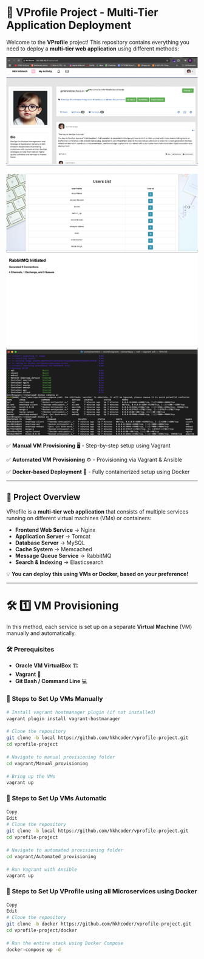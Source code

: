 # 🚀 VProfile Project - Multi-Tier Application Deployment

Welcome to the **VProfile** project! This repository contains everything you need to deploy a **multi-tier web application** using different methods:

![image alt](https://github.com/rajatrajat0210/VProfile-Setup/blob/main/vprofile1.jpg?raw=true)
![image alt](https://github.com/rajatrajat0210/VProfile-Setup/blob/main/vprofile2.jpg?raw=true)
![image alt](https://github.com/rajatrajat0210/VProfile-Setup/blob/main/vprofile3.jpg?raw=true)
![image alt](https://github.com/rajatrajat0210/VProfile-Setup/blob/main/dockerimg.jpg?raw=true)



✅ **Manual VM Provisioning** 🖥️ - Step-by-step setup using Vagrant 

✅ **Automated VM Provisioning** ⚙️ - Provisioning via Vagrant & Ansible 

✅ **Docker-based Deployment** 🐳 - Fully containerized setup using Docker  

---

## 📌 **Project Overview**
VProfile is a **multi-tier web application** that consists of multiple services running on different virtual machines (VMs) or containers:

- **Frontend Web Service** → Nginx  
- **Application Server** → Tomcat  
- **Database Server** → MySQL  
- **Cache System** → Memcached  
- **Message Queue Service** → RabbitMQ  
- **Search & Indexing** → Elasticsearch  

💡 **You can deploy this using VMs or Docker, based on your preference!**

---

# 🛠️ **1️⃣ VM Provisioning**
In this method, each service is set up on a separate **Virtual Machine** (VM) manually and automatically.

### **🛠️ Prerequisites**
- **Oracle VM VirtualBox** 🏗️
- **Vagrant** 🏡
- **Git Bash / Command Line** 💻

### **🚀 Steps to Set Up VMs Manually**
```bash
# Install vagrant hostmanager plugin (if not installed)
vagrant plugin install vagrant-hostmanager

# Clone the repository
git clone -b local https://github.com/hkhcoder/vprofile-project.git
cd vprofile-project

# Navigate to manual provisioning folder
cd vagrant/Manual_provisioning

# Bring up the VMs
vagrant up
```

### **🚀 Steps to Set Up VMs Automatic**
```bash
Copy
Edit
# Clone the repository
git clone -b local https://github.com/hkhcoder/vprofile-project.git
cd vprofile-project

# Navigate to automated provisioning folder
cd vagrant/Automated_provisioning

# Run Vagrant with Ansible
vagrant up
```

### **🚀 Steps to Set Up VProfile using all Microservices using Docker**
```bash
Copy
Edit
# Clone the repository
git clone -b docker https://github.com/hkhcoder/vprofile-project.git
cd vprofile-project/docker

# Run the entire stack using Docker Compose
docker-compose up -d
```



